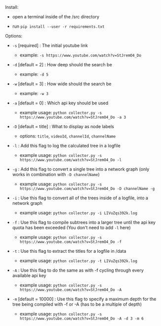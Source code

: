 Install:

-  open a terminal inside of the /src directory

-  run `pip install --user -r requirements.txt`


Options:

- `-s` [required] : The initial youtube link
    - example: `-s https://www.youtube.com/watch?v=StJremO4_Do`

- `-d` [default = 2] : How deep should the search be
    - example: `-d 5` 

- `-w` [default = 3] : How wide should the search be
    - example: `-w 3`

- `-a` [default = 0] : Which api key should be used 
    - example usage: `python collector.py -s https://www.youtube.com/watch?v=StJremO4_Do -a 3`

- `-D` [default = title] : What to display as node labels 
    - options: `title`, `videoId`, `channelId`, `channelName`

- `-l` : Add this flag to log the calculated tree in a logfile
    - example usage: `python collector.py -s https://www.youtube.com/watch?v=StJremO4_Do -l`

- `-g` : Add this flag to convert a single tree into a network graph (only works in combination with `-D channelName`)
    - example usage: `python collector.py -s https://www.youtube.com/watch?v=StJremO4_Do -D channelName -g`

- `-i` : Use this flag to convert all of the trees inside of a logfile, into a network graph 
    - example usage: `python collector.py -i LIVuZqs392k.log`

- `-f` : Use this flag to compile subtrees into a larger tree until the api key quota has been exceeded (You don't need to add `-l` here)
    - example usage: `python collector.py -s https://www.youtube.com/watch?v=StJremO4_Do -f`

- `-t` : Use this flag to extract the titles for a logfile in /data 
    - example usage: `python collector.py -t LIVuZqs392k.log`

- `-A` : Use this flag to do the same as with -f cycling through every available api key 
    - example usage: `python collector.py -s https://www.youtube.com/watch?v=StJremO4_Do -A`

- `-m` [default = 10000] : Use this flag to specify a maximum depth for the tree being compiled with -f or -A (has to be a multiple of depth)
    - example usage: `python collector.py -s https://www.youtube.com/watch?v=StJremO4_Do -A -d 3 -m 6`
